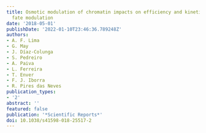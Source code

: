 ```yaml
---
title: Osmotic modulation of chromatin impacts on efficiency and kinetics of cell
  fate modulation
date: '2018-05-01'
publishDate: '2022-01-10T23:46:36.789248Z'
authors:
- A. F. Lima
- G. May
- J. Díaz-Colunga
- S. Pedreiro
- A. Paiva
- L. Ferreira
- T. Enver
- F. J. Iborra
- R. Pires das Neves
publication_types:
- '2'
abstract: ''
featured: false
publication: '*Scientific Reports*'
doi: 10.1038/s41598-018-25517-2
---
```


